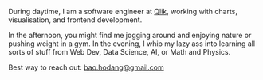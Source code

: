 ---
---

During daytime, I am a software engineer at [Qlik](https://www.qlik.com/us/), working with charts, visualisation, and frontend development.

In the afternoon, you might find me jogging around and enjoying nature or pushing weight in a gym. In the evening, I whip my lazy ass into learning all sorts of stuff from Web Dev, Data Science, AI, or Math and Physics. 

Best way to reach out: [bao.hodang@gmail.com](mailto:bao.hodang@gmail.com)
